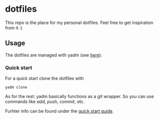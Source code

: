 # dotfiles

This repo is the place for my personal dotfiles.
Feel free to get inspiration from it :)

## Usage

The dotfiles are managed with yadm (see [here](https://yadm.io)).

### Quick start

For a quick start clone the dotfiles with

`yadm clone`

As for the rest: yadm basically functions as a git wrapper. So you can use commands like *add*, *push*, *commit*, etc.

Furhter info can be found under the [quick start guide](https://yadm.io/docs/getting_started).
